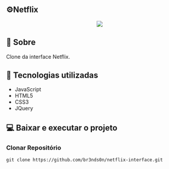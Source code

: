 ## ⚙Netflix 

<p align="center">
  <img src="https://media.discordapp.net/attachments/696749484012601344/899295886180491264/netflixgif.gif?width=511&height=473">
</P>

## 📘 Sobre

Clone da interface Netflix.

## 🔧 Tecnologias utilizadas

* JavaScript
* HTML5
* CSS3
* JQuery

## 💻 Baixar e executar o projeto

### Clonar Repositório
```
git clone https://github.com/br3nds0n/netflix-interface.git
```
